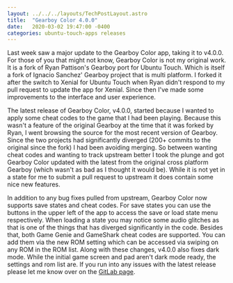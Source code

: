 ```yaml
---
layout: ../../../layouts/TechPostLayout.astro
title:  "Gearboy Color 4.0.0"
date:   2020-03-02 19:47:00 -0400
categories: ubuntu-touch-apps releases
---
```



Last week saw a major update to the Gearboy Color app, taking it to v4.0.0. For
those of you that might not know, Gearboy Color is not my original work. It is a
fork of Ryan Pattison's Gearboy port for Ubuntu Touch. Which is itself a fork of
Ignacio Sanchez' Gearboy project that is multi platform. I forked it after the
switch to Xenial for Ubuntu Touch when Ryan didn't respond to my pull request to
update the app for Xenial. Since then I've made some improvements to the interface
and user experience.

The latest release of Gearboy Color, v4.0.0, started because I wanted to apply
some cheat codes to the game that I had been playing. Because this wasn't a feature
of the original Gearboy at the time that it was forked by Ryan, I went browsing
the source for the most recent version of Gearboy. Since the two projects had
significantly diverged (200+ commits to the original since the fork) I had been
avoiding merging. So between wanting cheat codes and wanting to track upstream
better I took the plunge and got Gearboy Color updated with the latest from the
original cross platform Gearboy (which wasn't as bad as I thought it would be).
While it is not yet in a state for me to submit a pull request to upstream it
does contain some nice new features.

In addition to any bug fixes pulled from upstream, Gearboy Color now supports
save states and cheat codes. For save states you can use the buttons in the upper
left of the app to access the save or load state menu respectively. When loading
a state you may notice some audio glitches as that is one of the things that has
diverged significantly in the code. Besides that, both Game Genie and GameShark
cheat codes are supported. You can add them via the new ROM setting which can be
accessed via swiping on any ROM in the ROM list. Along with these changes, v4.0.0
also fixes dark mode. While the initial game screen and pad aren't dark mode ready,
the settings and rom list are. If you run into any issues with the latest release
please let me know over on the [GitLab page](https://gitlab.com/bhdouglass/gearboy/issues).
